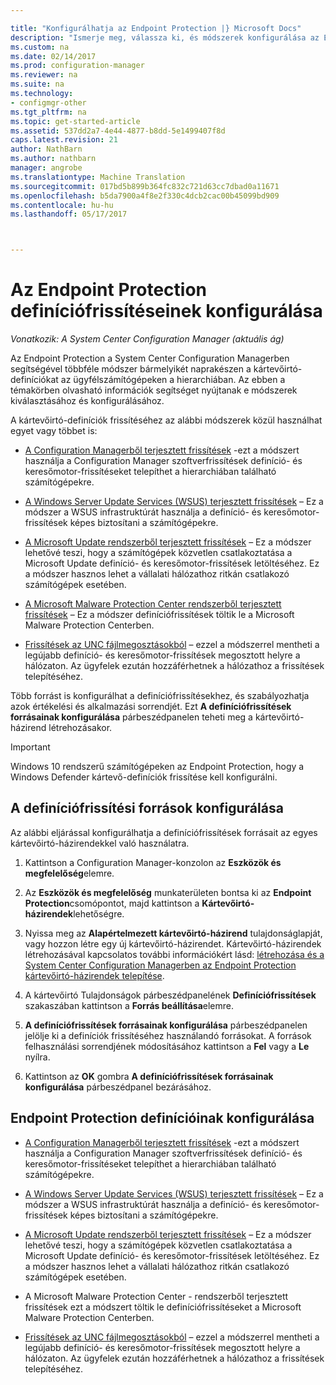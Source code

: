 ```yaml
---

title: "Konfigurálhatja az Endpoint Protection |} Microsoft Docs"
description: "Ismerje meg, válassza ki, és módszerek konfigurálása az Endpoint Protection a System Center Configuration Managerben a kártevőirtó-definíciók naprakészen tartása az ügyfélszámítógépeken."
ms.custom: na
ms.date: 02/14/2017
ms.prod: configuration-manager
ms.reviewer: na
ms.suite: na
ms.technology:
- configmgr-other
ms.tgt_pltfrm: na
ms.topic: get-started-article
ms.assetid: 537dd2a7-4e44-4877-b8dd-5e1499407f8d
caps.latest.revision: 21
author: NathBarn
ms.author: nathbarn
manager: angrobe
ms.translationtype: Machine Translation
ms.sourcegitcommit: 017bd5b899b364fc832c721d63cc7dbad0a11671
ms.openlocfilehash: b5da7900a4f8e2f330c4dcb2cac00b45099bd909
ms.contentlocale: hu-hu
ms.lasthandoff: 05/17/2017



---
```


#  <a name="configure-definition-updates-for-endpoint-protection"></a>Az Endpoint Protection definíciófrissítéseinek konfigurálása  

*Vonatkozik: A System Center Configuration Manager (aktuális ág)*

 Az Endpoint Protection a System Center Configuration Managerben segítségével többféle módszer bármelyikét naprakészen a kártevőirtó-definíciókat az ügyfélszámítógépeken a hierarchiában. Az ebben a témakörben olvasható információk segítséget nyújtanak e módszerek kiválasztásához és konfigurálásához.

 A kártevőirtó-definíciók frissítéséhez az alábbi módszerek közül használhat egyet vagy többet is:

-   [A Configuration Managerből terjesztett frissítések](endpoint-definitions-configmgr.md) -ezt a módszert használja a Configuration Manager szoftverfrissítések definíció- és keresőmotor-frissítéseket telepíthet a hierarchiában található számítógépekre.

-   [A Windows Server Update Services (WSUS) terjesztett frissítések](endpoint-definitions-wsus.md) – Ez a módszer a WSUS infrastruktúrát használja a definíció- és keresőmotor-frissítések képes biztosítani a számítógépekre.

-   [A Microsoft Update rendszerből terjesztett frissítések](endpoint-definitions-microsoft-updates.md) – Ez a módszer lehetővé teszi, hogy a számítógépek közvetlen csatlakoztatása a Microsoft Update definíció- és keresőmotor-frissítések letöltéséhez. Ez a módszer hasznos lehet a vállalati hálózathoz ritkán csatlakozó számítógépek esetében.

-   [A Microsoft Malware Protection Center rendszerből terjesztett frissítések](endpoint-definitions-protection-center.md) – Ez a módszer definíciófrissítések töltik le a Microsoft Malware Protection Centerben.

-   [Frissítések az UNC fájlmegosztásokból](endpoint-definitions-network.md) – ezzel a módszerrel mentheti a legújabb definíció- és keresőmotor-frissítések megosztott helyre a hálózaton. Az ügyfelek ezután hozzáférhetnek a hálózathoz a frissítések telepítéséhez.

 Több forrást is konfigurálhat a definíciófrissítésekhez, és szabályozhatja azok értékelési és alkalmazási sorrendjét. Ezt **A definíciófrissítések forrásainak konfigurálása** párbeszédpanelen teheti meg a kártevőirtó-házirend létrehozásakor.

> [!IMPORTANT]
>  Windows 10 rendszerű számítógépeken az Endpoint Protection, hogy a Windows Defender kártevő-definíciók frissítése kell konfigurálni.

## <a name="how-to-configure-definition-update-sources"></a>A definíciófrissítési források konfigurálása
 Az alábbi eljárással konfigurálhatja a definíciófrissítések forrásait az egyes kártevőirtó-házirendekkel való használatra.

1.  Kattintson a Configuration Manager-konzolon az **Eszközök és megfelelőség**elemre.

2.  Az **Eszközök és megfelelőség** munkaterületen bontsa ki az **Endpoint Protection**csomópontot, majd kattintson a **Kártevőirtó-házirendek**lehetőségre.

3.  Nyissa meg az **Alapértelmezett kártevőirtó-házirend** tulajdonságlapját, vagy hozzon létre egy új kártevőirtó-házirendet. Kártevőirtó-házirendek létrehozásával kapcsolatos további információkért lásd: [létrehozása és a System Center Configuration Managerben az Endpoint Protection kártevőirtó-házirendek telepítése](endpoint-antimalware-policies.md).

4.  A kártevőirtó Tulajdonságok párbeszédpanelének **Definíciófrissítések** szakaszában kattintson a **Forrás beállítása**elemre.

5.  **A definíciófrissítések forrásainak konfigurálása** párbeszédpanelen jelölje ki a definíciók frissítéséhez használandó forrásokat. A források felhasználási sorrendjének módosításához kattintson a **Fel** vagy a **Le** nyílra.

6.  Kattintson az **OK** gombra **A definíciófrissítések forrásainak konfigurálása** párbeszédpanel bezárásához.

## <a name="configure-endpoint-protection-definitions"></a>Endpoint Protection definícióinak konfigurálása

-   [A Configuration Managerből terjesztett frissítések](endpoint-definitions-configmgr.md) -ezt a módszert használja a Configuration Manager szoftverfrissítések definíció- és keresőmotor-frissítéseket telepíthet a hierarchiában található számítógépekre.

-   [A Windows Server Update Services (WSUS) terjesztett frissítések](endpoint-definitions-wsus.md) – Ez a módszer a WSUS infrastruktúrát használja a definíció- és keresőmotor-frissítések képes biztosítani a számítógépekre.

-   [A Microsoft Update rendszerből terjesztett frissítések](endpoint-definitions-microsoft-updates.md) – Ez a módszer lehetővé teszi, hogy a számítógépek közvetlen csatlakoztatása a Microsoft Update definíció- és keresőmotor-frissítések letöltéséhez. Ez a módszer hasznos lehet a vállalati hálózathoz ritkán csatlakozó számítógépek esetében.

-   A Microsoft Malware Protection Center - rendszerből terjesztett frissítések ezt a módszert töltik le definíciófrissítéseket a Microsoft Malware Protection Centerben.

-   [Frissítések az UNC fájlmegosztásokból](endpoint-definitions-network.md) – ezzel a módszerrel mentheti a legújabb definíció- és keresőmotor-frissítések megosztott helyre a hálózaton. Az ügyfelek ezután hozzáférhetnek a hálózathoz a frissítések telepítéséhez.

